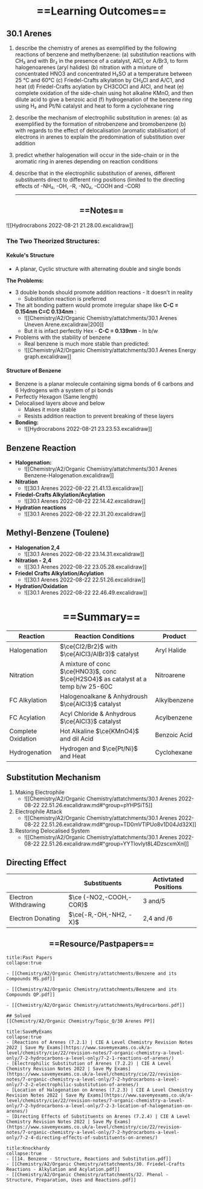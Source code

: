 # <center>==Learning Outcomes==</center>
## 30.1 Arenes
1. describe the chemistry of arenes as exemplified by the following reactions of benzene and methylbenzene:
(a) substitution reactions with CH₂ and with Br₂ in the presence of a catalyst, AICI, or A/Br3, to form halogenoarenes (aryl halides)
(b) nitration with a mixture of concentrated HNO3 and concentrated H₂SO at a temperature between 25 °C and 60°C
(c) Friedel-Crafts alkylation by CH₂Cl and A/C1, and heat
(d) Friedel-Crafts acylation by CH3COCI and AICI, and heat
(e) complete oxidation of the side-chain using hot alkaline KMnO, and then dilute acid to give a benzoic
acid
(f) hydrogenation of the benzene ring using H₂ and Pt/Ni catalyst and heat to form a cyclohexane ring
2. describe the mechanism of electrophilic substitution in arenes:
(a) as exemplified by the formation of nitrobenzene and bromobenzene
(b) with regards to the effect of delocalisation (aromatic stabilisation) of electrons in arenes to explain the predomination of substitution over addition
3. predict whether halogenation will occur in the side-chain or in the aromatic ring in arenes depending on reaction conditions
4. describe that in the electrophilic substitution of arenes, different substituents direct to different ring positions (limited to the directing effects of -NH₂, -OH, -R, -NO₂, -COOH and -COR)
   

   ____
   
  ## <center>==Notes==</center>
  
  
  
![[Hydrocrabons 2022-08-21 21.28.00.excalidraw]]

### The Two Theorized Structures:
#### Kekule's Structure
- A planar, Cyclic structure with alternating double and single bonds

**The Problems:**
- 3 double bonds should promote addition reactions - It doesn't in reality
	- Substitution reaction is preferred
- The alt bonding pattern would promote irregular shape like **C-C = 0.154nm C=C 0.134nm** :
	- ![[Chemistry/A2/Organic Chemistry/attatchments/30.1 Arenes Uneven Arene.excalidraw|200]]
	- But it is infact perfectly Hex - **C-C = 0.139nm** - In b/w
- Problems with the stability of benzene 
	- Real benzene is much more stable than predicted:
	- ![[Chemistry/A2/Organic Chemistry/attatchments/30.1 Arenes Energy graph.excalidraw]]

#### Structure of Benzene
- Benzene is a planar molecule containing sigma bonds of 6 carbons and 6 Hydrogens with a system of pi bonds
- Perfectly Hexagon (Same length)
- Delocalised layers above and below
	- Makes it more stable
	- Resists addition reaction to prevent breaking of these layers
- **Bonding:**
	- ![[Hydrocrabons 2022-08-21 23.23.53.excalidraw]]

## **Benzene Reaction** 
- **Halogenation:**
	- ![[Chemistry/A2/Organic Chemistry/attatchments/30.1 Arenes Benzene-Halogenation.excalidraw]]
- **Nitration**
	- ![[30.1 Arenes 2022-08-22 21.41.13.excalidraw]]
- **Friedel-Crafts Alkylation/Acylation**
	- ![[30.1 Arenes 2022-08-22 22.14.42.excalidraw]]
- **Hydration reactions**
	- ![[30.1 Arenes 2022-08-22 22.31.20.excalidraw]]
## **Methyl-Benzene (Toulene)**
- **Halogenation 2,4**
	- ![[30.1 Arenes 2022-08-22 23.14.31.excalidraw]]
- **Nitration - 2,4**
	- ![[30.1 Arenes 2022-08-22 23.05.28.excalidraw]]
- **Friedel Crafts Alkylation/Acylation**
	- ![[30.1 Arenes 2022-08-22 22.51.26.excalidraw]]
- **Hydration/Oxidation**
	- ![[30.1 Arenes 2022-08-22 22.46.49.excalidraw]]


# <center> ==Summary== </center>
| Reaction           | Reaction Conditions                                                               | Product      |
| ------------------ | --------------------------------------------------------------------------------- | ------------ |
| Halogenation       | $\ce{Cl2/Br2}$ with $\ce{AlCl3/AlBr3}$ catalyst                                   | Aryl Halide  |
| Nitration          | A mixture of conc $\ce{HNO3}$, conc $\ce{H2SO4}$ as catalyst at a temp b/w 25-60C | Nitroarene   |
| FC Alkylation      | Halogenoalkane & Anhydroush $\ce{AlCl3}$ catalyst                                 | Alkylbenzene |
| FC Acylation       | Acyl Chloride & Anhydrous $\ce{AlCl3}$ catalyst                                   | Acylbenzene  |
| Complete Oxidation | Hot Alkaline $\ce{KMnO4}$ and dil Acid                                            | Benzoic Acid |
| Hydrogenation      | Hydrogen and $\ce{Pt/Ni}$ and Heat                                                | Cyclohexane  |

## Substitution Mechanism
1. Making Electrophile 
	- ![[Chemistry/A2/Organic Chemistry/attatchments/30.1 Arenes 2022-08-22 22.51.26.excalidraw.md#^group=pYHPSiT5]]
2. Electrophile Attack
   - ![[Chemistry/A2/Organic Chemistry/attatchments/30.1 Arenes 2022-08-22 22.51.26.excalidraw.md#^group=TD0mVTlPUo8v1D04Jd32X]]
3. Restoring Delocalised System
   - ![[Chemistry/A2/Organic Chemistry/attatchments/30.1 Arenes 2022-08-22 22.51.26.excalidraw.md#^group=YYTlovIyt8L4DzscxmXnl]]

## Directing Effect
|                      | Substituents            | Activtated Positions |
| -------------------- | ----------------------- | -------------------- |
| Electron Withdrawing | $\ce {-NO2,-COOH,-COR}$ | 3 and/5              |
| Electron Donating    | $\ce{-R,-OH,-NH2, -X}$                         |   2,4 and /6                   |
## <center> ==Resource/Pastpapers== </center>

```ad-question
title:Past Papers
collapse:true

- [[Chemistry/A2/Organic Chemistry/attatchments/Benzene and its Compounds MS.pdf]]

- [[Chemistry/A2/Organic Chemistry/attatchments/Benzene and its Compounds QP.pdf]]

- [[Chemistry/A2/Organic Chemistry/attatchments/Hydrocarbons.pdf]]
  
## Solved
[[Chemistry/A2/Organic Chemistry/Topic_Q/30 Arenes PP]]

```

```ad-info
title:SaveMyExams
collapse:true
- [Reactions of Arenes (7.2.1) | CIE A Level Chemistry Revision Notes 2022 | Save My Exams](https://www.savemyexams.co.uk/a-level/chemistry/cie/22/revision-notes/7-organic-chemistry-a-level-only/7-2-hydrocarbons-a-level-only/7-2-1-reactions-of-arenes/)
- [Electrophilic Substitution of Arenes (7.2.2) | CIE A Level Chemistry Revision Notes 2022 | Save My Exams](https://www.savemyexams.co.uk/a-level/chemistry/cie/22/revision-notes/7-organic-chemistry-a-level-only/7-2-hydrocarbons-a-level-only/7-2-2-electrophilic-substitution-of-arenes/)
- [Location of Halogenation on Arenes (7.2.3) | CIE A Level Chemistry Revision Notes 2022 | Save My Exams](https://www.savemyexams.co.uk/a-level/chemistry/cie/22/revision-notes/7-organic-chemistry-a-level-only/7-2-hydrocarbons-a-level-only/7-2-3-location-of-halogenation-on-arenes/)
- [Directing Effects of Substituents on Arenes (7.2.4) | CIE A Level Chemistry Revision Notes 2022 | Save My Exams](https://www.savemyexams.co.uk/a-level/chemistry/cie/22/revision-notes/7-organic-chemistry-a-level-only/7-2-hydrocarbons-a-level-only/7-2-4-directing-effects-of-substituents-on-arenes/)

```

```ad-info
title:Knockhardy
collapse:true
- [[14. Benzene - Structure, Reactions and Substitution.pdf]]
- [[Chemistry/A2/Organic Chemistry/attatchments/30. Friedel-Crafts Reactions - Alkylation and Acylation.pdf]]
- [[Chemistry/A2/Organic Chemistry/attatchments/32. Phenol - Structure, Preparation, Uses and Reactions.pdf]]
```